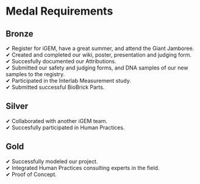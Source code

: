 # Medal Requirements


## Bronze 
&#10004; Register for iGEM, have a great summer, and attend the Giant Jamboree.   
&#10004; Created and completed our wiki, poster, presentation and judging form.    
&#10004; Succesfully documented our Attributions.       
&#10004; Submitted our safety and judging forms, and DNA samples of our new samples to the registry.     
&#10004; Participated in the Interlab Measurement study.         
&#10004; Submitted successful BioBrick Parts.       

## Silver   
&#10004; Collaborated with another iGEM team.    
&#10004; Succesfully participated in Human Practices.    

## Gold
&#10004; Successfully modeled our project.   
&#10004; Integrated Human Practices consulting experts in the field.   
&#10004; Proof of Concept.    
